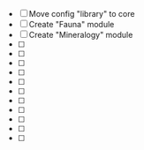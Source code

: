 - [ ] Move config "library" to core
- [ ] Create "Fauna" module
- [ ] Create "Mineralogy" module
- [ ] 
- [ ] 
- [ ] 
- [ ] 
- [ ] 
- [ ] 
- [ ] 
- [ ] 
- [ ] 
- [ ] 
- [ ] 